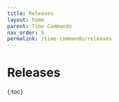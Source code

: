 ```yaml
---
title: Releases
layout: home
parent: Time Commando
nav_order: 5
permalink: /time-commando/releases
---
```


# Releases

{:toc}
